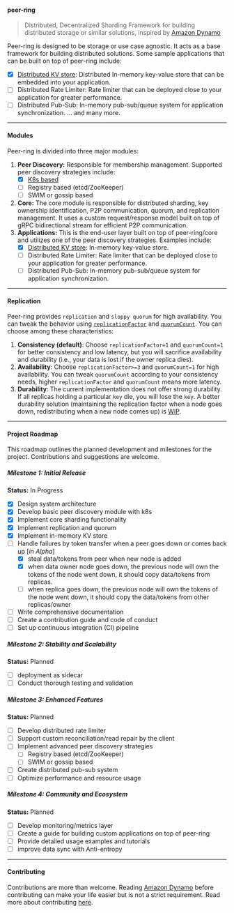 #### peer-ring

> Distributed, Decentralized Sharding Framework for building distributed storage or similar solutions, inspired by [Amazon Dynamo](https://www.allthingsdistributed.com/files/amazon-dynamo-sosp2007.pdf)

Peer-ring is designed to be storage or use case agnostic. It acts as a base framework for building distributed solutions. Some sample applications that can be built on top of peer-ring include:

- [x] [Distributed KV store](https://www.npmjs.com/package/@peer-ring/kv-store): Distributed In-memory key-value store that can be embedded into your application.
- [ ] Distributed Rate Limiter: Rate limiter that can be deployed close to your application for greater performance.
- [ ] Distributed Pub-Sub: In-memory pub-sub/queue system for application synchronization.
      ... and many more.

---

#### Modules

Peer-ring is divided into three major modules:

1. **Peer Discovery:** Responsible for membership management. Supported peer discovery strategies include:
   - [x] [K8s based](https://www.npmjs.com/package/@peer-ring/discovery-k8s)
   - [ ] Registry based (etcd/ZooKeeper)
   - [ ] SWIM or gossip based
2. **Core:** The core module is responsible for distributed sharding, key ownership identification, P2P communication, quorum, and replication management. It uses a custom request/response model built on top of gRPC bidirectional stream for efficient P2P communication.
3. **Applications:** This is the end-user layer built on top of peer-ring/core and utilizes one of the peer discovery strategies. Examples include:
   - [x] [Distributed KV store](https://www.npmjs.com/package/@peer-ring/kv-store): In-memory key-value store.
   - [ ] Distributed Rate Limiter: Rate limiter that can be deployed close to your application for greater performance.
   - [ ] Distributed Pub-Sub: In-memory pub-sub/queue system for application synchronization.

---

#### Replication

Peer-ring provides `replication` and `sloppy quorum` for high availability. You can tweak the behavior using [`replicationFactor`](https://github.com/mahendraHegde/peer-ring/blob/main/packages/core/docs/interfaces/ExecuteOpts.md#replicationfactor) and [`quorumCount`](https://github.com/mahendraHegde/peer-ring/blob/main/packages/core/docs/interfaces/ExecuteOpts.md#quorumcount). You can choose among these characteristics:

1. **Consistency (default)**: Choose `replicationFactor=1` and `quorumCount=1` for better consistency and low latency, but you will sacrifice availability and durability (i.e., your data is lost if the owner replica dies).
2. **Availability**: Choose `replicationFactor>=3` and `quorumCount=1` for high availability. You can tweak `quorumCount` according to your consistency needs, higher `replicationFactor` and `quorumCount` means more latency.
3. **Durability**: The current implementation does not offer strong durability. If all replicas holding a particular `key` die, you will lose the `key`. A better durability solution (maintaining the replication factor when a node goes down, redistributing when a new node comes up) is [WIP](https://github.com/mahendraHegde/peer-ring?tab=readme-ov-file#project-roadmap).

---

#### Project Roadmap

This roadmap outlines the planned development and milestones for the project. Contributions and suggestions are welcome.

##### Milestone 1: Initial Release

**Status:** In Progress

- [x] Design system architecture
- [x] Develop basic peer discovery module with k8s
- [x] Implement core sharding functionality
- [x] Implement replication and quorum
- [x] Implement in-memory KV store
- [ ] Handle failures by token transfer when a peer goes down or comes back up [*in Alpha*]
  - [x] steal data/tokens from peer when new node is added
  - [x] when data owner node goes down, the previous node will own the tokens of the node went down, it should copy data/tokens from replicas.
  - [ ] when replica goes down, the previous node will own the tokens of the node went down, it should copy the data/tokens from other replicas/owner
- [ ] Write comprehensive documentation
- [ ] Create a contribution guide and code of conduct
- [ ] Set up continuous integration (CI) pipeline

##### Milestone 2: Stability and Scalability

**Status:** Planned

- [ ] deployment as sidecar
- [ ] Conduct thorough testing and validation

##### Milestone 3: Enhanced Features

**Status:** Planned

- [ ] Develop distributed rate limiter
- [ ] Support custom reconciliation/read repair by the client
- [ ] Implement advanced peer discovery strategies
  - [ ] Registry based (etcd/ZooKeeper)
  - [ ] SWIM or gossip based
- [ ] Create distributed pub-sub system
- [ ] Optimize performance and resource usage

##### Milestone 4: Community and Ecosystem

**Status:** Planned

- [ ] Develop monitoring/metrics layer
- [ ] Create a guide for building custom applications on top of peer-ring
- [ ] Provide detailed usage examples and tutorials
- [ ] improve data sync with Anti-entropy

---

#### Contributing

Contributions are more than welcome. Reading [Amazon Dynamo](https://www.allthingsdistributed.com/files/amazon-dynamo-sosp2007.pdf) before contributing can make your life easier but is not a strict requirement. Read more about contributing [here](https://github.com/mahendraHegde/peer-ring/CONTRIBUTING.md).
